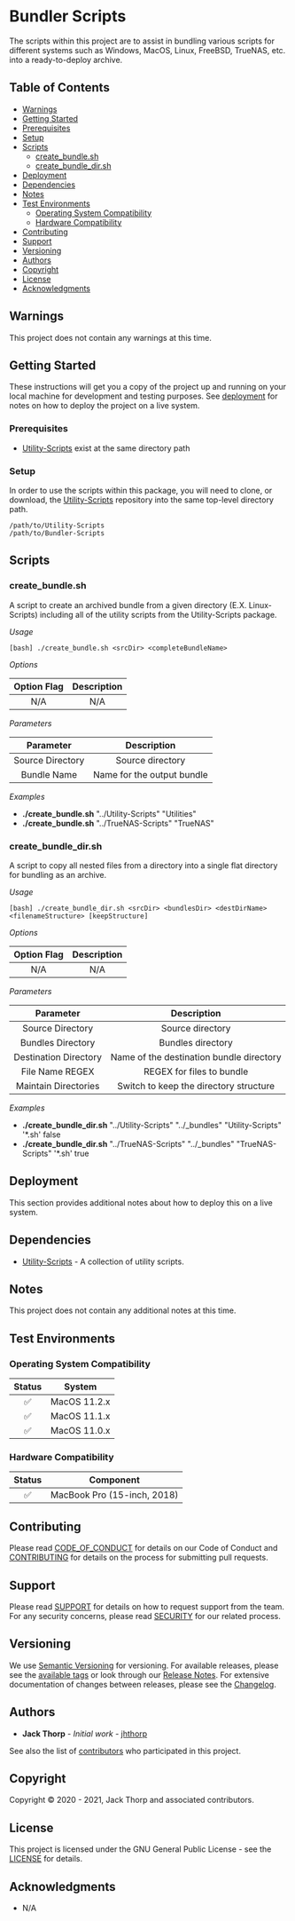 # Bundler Scripts

The scripts within this project are to assist in bundling various scripts for 
different systems such as Windows, MacOS, Linux, FreeBSD, TrueNAS, etc. into a 
ready-to-deploy archive.

## Table of Contents

* [Warnings](#warnings)
* [Getting Started](#getting-started)
* [Prerequisites](#prerequisites)
* [Setup](#setup)
* [Scripts](#scripts)
	* [create_bundle.sh](#create_bundlesh)
	* [create_bundle_dir.sh](#create_bundle_dirsh)
* [Deployment](#deployment)
* [Dependencies](#dependencies)
* [Notes](#notes)
* [Test Environments](#test-environments)
	* [Operating System Compatibility](#operating-system-compatibility)
	* [Hardware Compatibility](#hardware-compatibility)
* [Contributing](#contributing)
* [Support](#support)
* [Versioning](#versioning)
* [Authors](#authors)
* [Copyright](#copyright)
* [License](#license)
* [Acknowledgments](#acknowledgments)

## Warnings

This project does not contain any warnings at this time.

## Getting Started

These instructions will get you a copy of the project up and running on your 
local machine for development and testing purposes. See 
[deployment](#deployment) for notes on how to deploy the project on a live 
system.

### Prerequisites

* [Utility-Scripts](https://github.com/jhthorp/Utility-Scripts) exist at the 
same directory path

### Setup

In order to use the scripts within this package, you will need to clone, or 
download, the [Utility-Scripts](https://github.com/jhthorp/Utility-Scripts) 
repository into the same top-level directory path.

```
/path/to/Utility-Scripts
/path/to/Bundler-Scripts
```

## Scripts

### create_bundle.sh

A script to create an archived bundle from a given directory 
(E.X. Linux-Scripts) including all of the utility scripts from the 
Utility-Scripts package.

_Usage_

```
[bash] ./create_bundle.sh <srcDir> <completeBundleName>
```

_Options_

| Option Flag |                          Description                           |
|    :---:    |                             :---:                              |
|     N/A     |                              N/A                               |

_Parameters_

|         Parameter         |                   Description                    |
|           :---:           |                      :---:                       |
|     Source Directory      |                 Source directory                 |
|        Bundle Name        |            Name for the output bundle            |

_Examples_

* **./create_bundle.sh** "../Utility-Scripts" "Utilities"
* **./create_bundle.sh** "../TrueNAS-Scripts" "TrueNAS"

### create_bundle_dir.sh

A script to copy all nested files from a directory into a single flat directory 
for bundling as an archive.

_Usage_

```
[bash] ./create_bundle_dir.sh <srcDir> <bundlesDir> <destDirName> <filenameStructure> [keepStructure]
```

_Options_

| Option Flag |                          Description                           |
|    :---:    |                             :---:                              |
|     N/A     |                              N/A                               |

_Parameters_

|         Parameter         |                   Description                    |
|           :---:           |                      :---:                       |
|     Source Directory      |                 Source directory                 |
|     Bundles Directory     |                Bundles directory                 |
|   Destination Directory   |     Name of the destination bundle directory     |
|      File Name REGEX      |            REGEX for files to bundle             |
|   Maintain Directories    |      Switch to keep the directory structure      |

_Examples_

* **./create_bundle_dir.sh** "../Utility-Scripts" "../_bundles" "Utility-Scripts" '*.sh' false
* **./create_bundle_dir.sh** "../TrueNAS-Scripts" "../_bundles" "TrueNAS-Scripts" '*.sh' true

## Deployment

This section provides additional notes about how to deploy this on a live 
system.

## Dependencies

* [Utility-Scripts](https://github.com/jhthorp/Utility-Scripts) - A collection 
of utility scripts.

## Notes

This project does not contain any additional notes at this time.

## Test Environments

### Operating System Compatibility

|        Status        |                        System                         |
|        :---:         |                         :---:                         |
|  :white_check_mark:  |                     MacOS 11.2.x                      |
|  :white_check_mark:  |                     MacOS 11.1.x                      |
|  :white_check_mark:  |                     MacOS 11.0.x                      |

### Hardware Compatibility

|        Status        |                       Component                       |
|        :---:         |                         :---:                         |
|  :white_check_mark:  |              MacBook Pro (15-inch, 2018)              |

## Contributing

Please read [CODE_OF_CONDUCT](.github/CODE_OF_CONDUCT.md) for details on our 
Code of Conduct and [CONTRIBUTING](.github/CONTRIBUTING.md) for details on the 
process for submitting pull requests.

## Support

Please read [SUPPORT](.github/SUPPORT.md) for details on how to request 
support from the team.  For any security concerns, please read 
[SECURITY](.github/SECURITY.md) for our related process.

## Versioning

We use [Semantic Versioning](http://semver.org/) for versioning. For available 
releases, please see the 
[available tags](https://github.com/jhthorp/Bundler-Scripts/tags) or look 
through our [Release Notes](.github/RELEASE_NOTES.md). For extensive 
documentation of changes between releases, please see the 
[Changelog](.github/CHANGELOG.md).

## Authors

* **Jack Thorp** - *Initial work* - [jhthorp](https://github.com/jhthorp)

See also the list of 
[contributors](https://github.com/jhthorp/Bundler-Scripts/contributors) who 
participated in this project.

## Copyright

Copyright © 2020 - 2021, Jack Thorp and associated contributors.

## License

This project is licensed under the GNU General Public License - see the 
[LICENSE](LICENSE.md) for details.

## Acknowledgments

* N/A